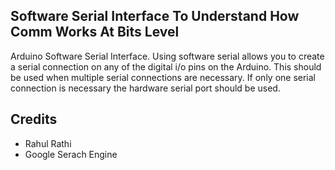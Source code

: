 ## Software Serial Interface To Understand How Comm Works At Bits Level

Arduino Software Serial Interface. Using software serial allows you to create a serial connection on any of the digital i/o pins on the Arduino. This should be used when multiple serial connections are necessary. If only one serial connection is necessary the hardware serial port should be used.

## Credits

- Rahul Rathi
- Google Serach Engine
